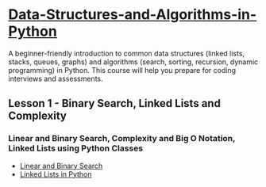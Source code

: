 # [Data-Structures-and-Algorithms-in-Python](https://jovian.ai/learn/data-structures-and-algorithms-in-python)
A beginner-friendly introduction to common data structures (linked lists, stacks, queues, graphs) and algorithms (search, sorting, recursion, dynamic programming) in Python. This course will help you prepare for coding interviews and assessments.

## Lesson 1 - Binary Search, Linked Lists and Complexity
### Linear and Binary Search, Complexity and Big O Notation, Linked Lists using Python Classes
- [Linear and Binary Search](https://github.com/chienhsiang-hung/Data-Structures-and-Algorithms-in-Python/blob/main/1%20-%20Binary%20Search%2C%20Linked%20Lists%20and%20Complexity/python-binary-search.ipynb)
- [Linked Lists in Python](https://github.com/chienhsiang-hung/Data-Structures-and-Algorithms-in-Python/blob/main/1%20-%20Binary%20Search%2C%20Linked%20Lists%20and%20Complexity/python-classes-and-linked-lists.ipynb)
